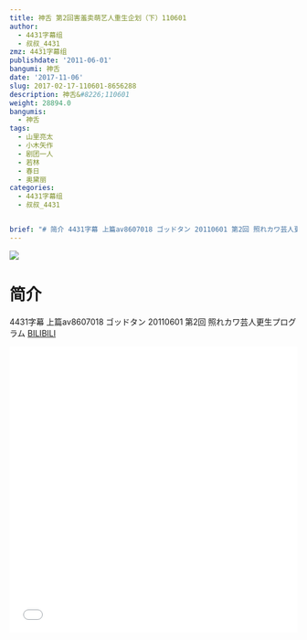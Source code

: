 ```yaml
---
title: 神舌 第2回害羞卖萌艺人重生企划（下）110601
author:
  - 4431字幕组
  - 叔叔_4431
zmz: 4431字幕组
publishdate: '2011-06-01'
bangumi: 神舌
date: '2017-11-06'
slug: 2017-02-17-110601-8656288
description: 神舌&#8226;110601
weight: 28894.0
bangumis:
  - 神舌
tags:
  - 山里亮太
  - 小木矢作
  - 剧团一人
  - 若林
  - 春日
  - 奥黛丽
categories:
  - 4431字幕组
  - 叔叔_4431


brief: "# 简介 4431字幕 上篇av8607018 ゴッドタン 20110601 第2回 照れカワ芸人更生プログラム"
---
```

![](https://i.imgur.com/noQPBmR.png)
# 简介  
4431字幕 上篇av8607018
ゴッドタン 20110601 第2回 照れカワ芸人更生プログラム
  [BILIBILI](https://www.bilibili.com/video/av8656288/)

  <iframe src="//www.bilibili.com/blackboard/player.html?aid=8656288" width="100%" height="500" frameborder="0" allowfullscreen="allowfullscreen"></iframe>
